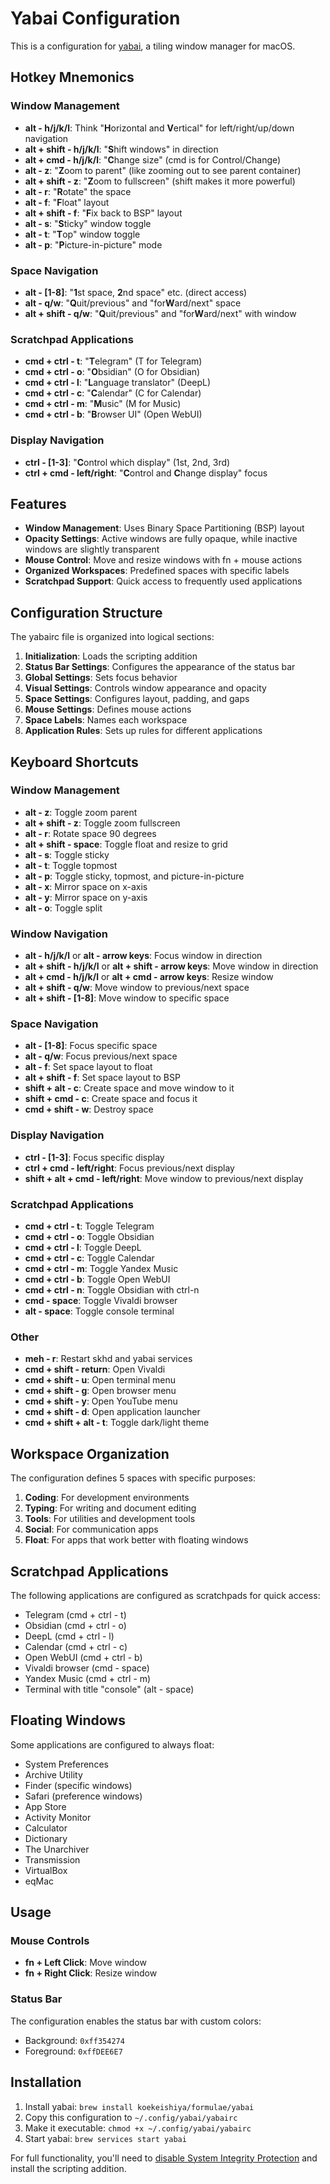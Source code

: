 # Yabai Configuration

This is a configuration for [yabai](https://github.com/koekeishiya/yabai), a tiling window manager for macOS.

## Hotkey Mnemonics

### Window Management
- **alt - h/j/k/l**: Think "**H**orizontal and **V**ertical" for left/right/up/down navigation
- **alt + shift - h/j/k/l**: "**S**hift windows" in direction
- **alt + cmd - h/j/k/l**: "**C**hange size" (cmd is for Control/Change)
- **alt - z**: "**Z**oom to parent" (like zooming out to see parent container)
- **alt + shift - z**: "**Z**oom to fullscreen" (shift makes it more powerful)
- **alt - r**: "**R**otate" the space
- **alt - f**: "**F**loat" layout
- **alt + shift - f**: "**F**ix back to BSP" layout
- **alt - s**: "**S**ticky" window toggle
- **alt - t**: "**T**op" window toggle
- **alt - p**: "**P**icture-in-picture" mode

### Space Navigation
- **alt - [1-8]**: "**1**st space, **2**nd space" etc. (direct access)
- **alt - q/w**: "**Q**uit/previous" and "for**W**ard/next" space
- **alt + shift - q/w**: "**Q**uit/previous" and "for**W**ard/next" with window

### Scratchpad Applications
- **cmd + ctrl - t**: "**T**elegram" (T for Telegram)
- **cmd + ctrl - o**: "**O**bsidian" (O for Obsidian)
- **cmd + ctrl - l**: "**L**anguage translator" (DeepL)
- **cmd + ctrl - c**: "**C**alendar" (C for Calendar)
- **cmd + ctrl - m**: "**M**usic" (M for Music)
- **cmd + ctrl - b**: "**B**rowser UI" (Open WebUI)

### Display Navigation
- **ctrl - [1-3]**: "**C**ontrol which display" (1st, 2nd, 3rd)
- **ctrl + cmd - left/right**: "**C**ontrol and **C**hange display" focus

## Features

- **Window Management**: Uses Binary Space Partitioning (BSP) layout
- **Opacity Settings**: Active windows are fully opaque, while inactive windows are slightly transparent
- **Mouse Control**: Move and resize windows with fn + mouse actions
- **Organized Workspaces**: Predefined spaces with specific labels
- **Scratchpad Support**: Quick access to frequently used applications

## Configuration Structure

The yabairc file is organized into logical sections:

1. **Initialization**: Loads the scripting addition
2. **Status Bar Settings**: Configures the appearance of the status bar
3. **Global Settings**: Sets focus behavior
4. **Visual Settings**: Controls window appearance and opacity
5. **Space Settings**: Configures layout, padding, and gaps
6. **Mouse Settings**: Defines mouse actions
7. **Space Labels**: Names each workspace
8. **Application Rules**: Sets up rules for different applications

## Keyboard Shortcuts

### Window Management
- **alt - z**: Toggle zoom parent
- **alt + shift - z**: Toggle zoom fullscreen
- **alt - r**: Rotate space 90 degrees
- **alt + shift - space**: Toggle float and resize to grid
- **alt - s**: Toggle sticky
- **alt - t**: Toggle topmost
- **alt - p**: Toggle sticky, topmost, and picture-in-picture
- **alt - x**: Mirror space on x-axis
- **alt - y**: Mirror space on y-axis
- **alt - o**: Toggle split

### Window Navigation
- **alt - h/j/k/l** or **alt - arrow keys**: Focus window in direction
- **alt + shift - h/j/k/l** or **alt + shift - arrow keys**: Move window in direction
- **alt + cmd - h/j/k/l** or **alt + cmd - arrow keys**: Resize window
- **alt + shift - q/w**: Move window to previous/next space
- **alt + shift - [1-8]**: Move window to specific space

### Space Navigation
- **alt - [1-8]**: Focus specific space
- **alt - q/w**: Focus previous/next space
- **alt - f**: Set space layout to float
- **alt + shift - f**: Set space layout to BSP
- **shift + alt - c**: Create space and move window to it
- **shift + cmd - c**: Create space and focus it
- **cmd + shift - w**: Destroy space

### Display Navigation
- **ctrl - [1-3]**: Focus specific display
- **ctrl + cmd - left/right**: Focus previous/next display
- **shift + alt + cmd - left/right**: Move window to previous/next display

### Scratchpad Applications
- **cmd + ctrl - t**: Toggle Telegram
- **cmd + ctrl - o**: Toggle Obsidian
- **cmd + ctrl - l**: Toggle DeepL
- **cmd + ctrl - c**: Toggle Calendar
- **cmd + ctrl - m**: Toggle Yandex Music
- **cmd + ctrl - b**: Toggle Open WebUI
- **cmd + ctrl - n**: Toggle Obsidian with ctrl-n
- **cmd - space**: Toggle Vivaldi browser
- **alt - space**: Toggle console terminal

### Other
- **meh - r**: Restart skhd and yabai services
- **cmd + shift - return**: Open Vivaldi
- **cmd + shift - u**: Open terminal menu
- **cmd + shift - g**: Open browser menu
- **cmd + shift - y**: Open YouTube menu
- **cmd + shift - d**: Open application launcher
- **cmd + shift + alt - t**: Toggle dark/light theme

## Workspace Organization

The configuration defines 5 spaces with specific purposes:

1. **Coding**: For development environments
2. **Typing**: For writing and document editing
3. **Tools**: For utilities and development tools
4. **Social**: For communication apps
5. **Float**: For apps that work better with floating windows

## Scratchpad Applications

The following applications are configured as scratchpads for quick access:

- Telegram (cmd + ctrl - t)
- Obsidian (cmd + ctrl - o)
- DeepL (cmd + ctrl - l)
- Calendar (cmd + ctrl - c)
- Open WebUI (cmd + ctrl - b)
- Vivaldi browser (cmd - space)
- Yandex Music (cmd + ctrl - m)
- Terminal with title "console" (alt - space)

## Floating Windows

Some applications are configured to always float:

- System Preferences
- Archive Utility
- Finder (specific windows)
- Safari (preference windows)
- App Store
- Activity Monitor
- Calculator
- Dictionary
- The Unarchiver
- Transmission
- VirtualBox
- eqMac

## Usage

### Mouse Controls

- **fn + Left Click**: Move window
- **fn + Right Click**: Resize window

### Status Bar

The configuration enables the status bar with custom colors:
- Background: `0xff354274`
- Foreground: `0xffDEE6E7`

## Installation

1. Install yabai: `brew install koekeishiya/formulae/yabai`
2. Copy this configuration to `~/.config/yabai/yabairc`
3. Make it executable: `chmod +x ~/.config/yabai/yabairc`
4. Start yabai: `brew services start yabai`

For full functionality, you'll need to [disable System Integrity Protection](https://github.com/koekeishiya/yabai/wiki/Disabling-System-Integrity-Protection) and install the scripting addition.
